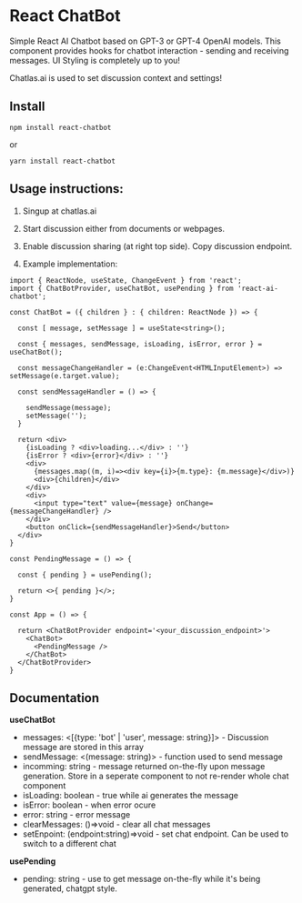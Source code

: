 # React ChatBot

Simple React AI Chatbot based on GPT-3 or GPT-4 OpenAI models. This component provides hooks for chatbot interaction - sending and receiving messages. UI Styling is completely up to you!

Chatlas.ai is used to set discussion context and settings!

## Install

``npm install react-chatbot``

or

``yarn install react-chatbot``

## Usage instructions: 

1. Singup at chatlas.ai

2. Start discussion either from documents or webpages. 

3. Enable discussion sharing (at right top side). Copy discussion endpoint.

4. Example implementation:

```tsx
import { ReactNode, useState, ChangeEvent } from 'react';
import { ChatBotProvider, useChatBot, usePending } from 'react-ai-chatbot';

const ChatBot = ({ children } : { children: ReactNode }) => {

  const [ message, setMessage ] = useState<string>();

  const { messages, sendMessage, isLoading, isError, error } = useChatBot();

  const messageChangeHandler = (e:ChangeEvent<HTMLInputElement>) => setMessage(e.target.value);

  const sendMessageHandler = () => {

    sendMessage(message);
    setMessage('');
  }

  return <div>
    {isLoading ? <div>loading...</div> : ''}
    {isError ? <div>{error}</div> : ''}
    <div>
      {messages.map((m, i)=><div key={i}>{m.type}: {m.message}</div>)}
      <div>{children}</div>
    </div>
    <div>
      <input type="text" value={message} onChange={messageChangeHandler} />
    </div>
    <button onClick={sendMessageHandler}>Send</button>
  </div>
}

const PendingMessage = () => {

  const { pending } = usePending();

  return <>{ pending }</>;
}

const App = () => {

  return <ChatBotProvider endpoint='<your_discussion_endpoint>'>
    <ChatBot>
      <PendingMessage />
    </ChatBot>
  </ChatBotProvider>
}
```

## Documentation

**useChatBot**
  - messages: <[{type: 'bot' | 'user', message: string}]> - Discussion message are stored in this array
  - sendMessage: <(message: string)> - function used to send message
  - incomming: string - message returned on-the-fly upon message generation. Store in a seperate component to not re-render whole chat component
  - isLoading: boolean - true while ai generates the message
  - isError: boolean - when error ocure 
  - error: string - error message
  - clearMessages: ()=>void - clear all chat messages
  - setEnpoint: (endpoint:string)=>void - set chat endpoint. Can be used to switch to a different chat

**usePending**
  - pending: string - use to get message on-the-fly while it's being generated, chatgpt style.